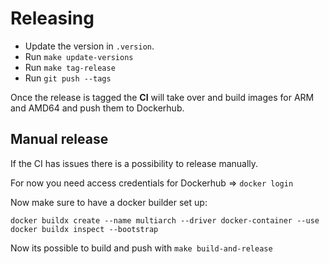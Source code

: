 # Releasing

- Update the version in `.version`.
- Run `make update-versions`
- Run `make tag-release`
- Run `git push --tags`

Once the release is tagged the **CI** will take over and build images for ARM and AMD64 and push them to Dockerhub.

## Manual release

If the CI has issues there is a possibility to release manually.

For now you need access credentials for Dockerhub => `docker login`

Now make sure to have a docker builder set up:
```
docker buildx create --name multiarch --driver docker-container --use
docker buildx inspect --bootstrap
```

Now its possible to build and push with `make build-and-release`

